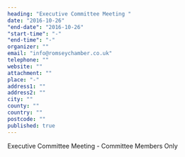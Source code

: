 ```yaml
---
heading: "Executive Committee Meeting "
date: "2016-10-26"
"end-date": "2016-10-26"
"start-time": "-"
"end-time": "-"
organizer: ""
email: "info@romseychamber.co.uk"
telephone: ""
website: ""
attachment: ""
place: "-"
address1: ""
address2: ""
city: ""
county: ""
country: ""
postcode: ""
published: true
---
```




Executive Committee Meeting - Committee Members Only
